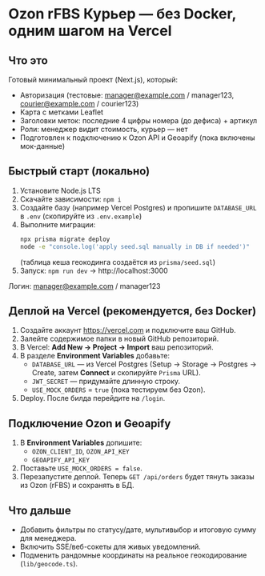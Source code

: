 # Ozon rFBS Курьер — без Docker, одним шагом на Vercel

## Что это
Готовый минимальный проект (Next.js), который:
- Авторизация (тестовые: manager@example.com / manager123, courier@example.com / courier123)
- Карта с метками Leaflet
- Заголовки меток: последние 4 цифры номера (до дефиса) + артикул
- Роли: менеджер видит стоимость, курьер — нет
- Подготовлен к подключению к Ozon API и Geoapify (пока включены мок-данные)

## Быстрый старт (локально)
1. Установите Node.js LTS
2. Скачайте зависимости: `npm i`
3. Создайте базу (например Vercel Postgres) и пропишите `DATABASE_URL` в `.env` (скопируйте из `.env.example`)
4. Выполните миграции:
   ```bash
   npx prisma migrate deploy
   node -e "console.log('apply seed.sql manually in DB if needed')"
   ```
   (таблица кеша геокодинга создаётся из `prisma/seed.sql`)
5. Запуск: `npm run dev` → http://localhost:3000

Логин: manager@example.com / manager123

## Деплой на Vercel (рекомендуется, без Docker)
1. Создайте аккаунт https://vercel.com и подключите ваш GitHub.
2. Залейте содержимое папки в новый GitHub репозиторий.
3. В Vercel: **Add New → Project → Import** ваш репозиторий.
4. В разделе **Environment Variables** добавьте:
   - `DATABASE_URL` — из Vercel Postgres (Setup → Storage → Postgres → Create, затем **Connect** и скопируйте `Prisma` URL).
   - `JWT_SECRET` — придумайте длинную строку.
   - `USE_MOCK_ORDERS` = `true` (пока тестируем без Ozon).
5. Deploy. После билда перейдите на `/login`.

## Подключение Ozon и Geoapify
1. В **Environment Variables** допишите:
   - `OZON_CLIENT_ID`, `OZON_API_KEY`
   - `GEOAPIFY_API_KEY`
2. Поставьте `USE_MOCK_ORDERS = false`.
3. Перезапустите деплой. Теперь `GET /api/orders` будет тянуть заказы из Ozon (rFBS) и сохранять в БД.

## Что дальше
- Добавить фильтры по статусу/дате, мультивыбор и итоговую сумму для менеджера.
- Включить SSE/веб-сокеты для живых уведомлений.
- Подменить рандомные координаты на реальное геокодирование (`lib/geocode.ts`).
